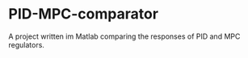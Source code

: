 # PID-MPC-comparator
A project written im Matlab comparing the responses of PID and MPC regulators. 
